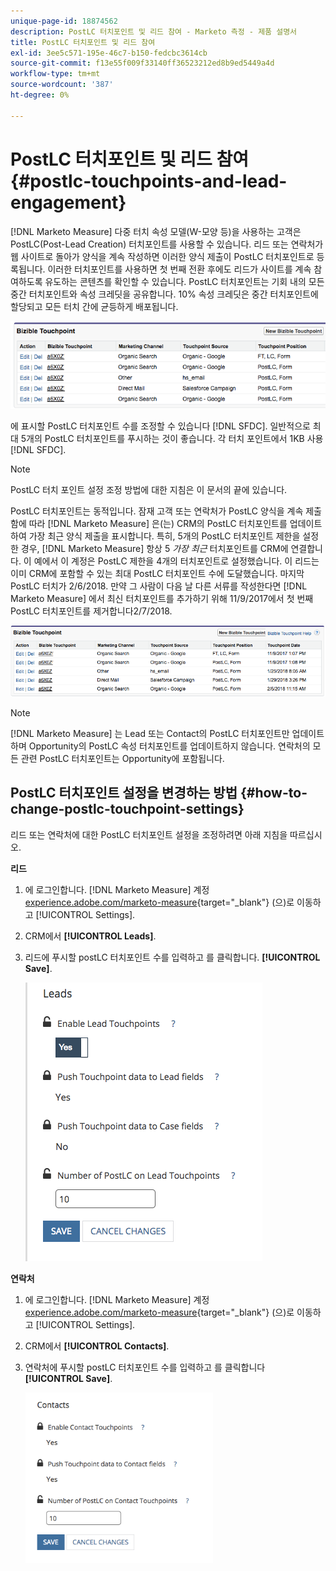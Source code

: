 ```yaml
---
unique-page-id: 18874562
description: PostLC 터치포인트 및 리드 참여 - Marketo 측정 - 제품 설명서
title: PostLC 터치포인트 및 리드 참여
exl-id: 3ee5c571-195e-46c7-b150-fedcbc3614cb
source-git-commit: f13e55f009f33140ff36523212ed8b9ed5449a4d
workflow-type: tm+mt
source-wordcount: '387'
ht-degree: 0%

---
```


# PostLC 터치포인트 및 리드 참여 {#postlc-touchpoints-and-lead-engagement}

[!DNL Marketo Measure] 다중 터치 속성 모델(W-모양 등)을 사용하는 고객은 PostLC(Post-Lead Creation) 터치포인트를 사용할 수 있습니다. 리드 또는 연락처가 웹 사이트로 돌아가 양식을 계속 작성하면 이러한 양식 제출이 PostLC 터치포인트로 등록됩니다. 이러한 터치포인트를 사용하면 첫 번째 전환 후에도 리드가 사이트를 계속 참여하도록 유도하는 콘텐츠를 확인할 수 있습니다. PostLC 터치포인트는 기회 내의 모든 중간 터치포인트와 속성 크레딧을 공유합니다. 10% 속성 크레딧은 중간 터치포인트에 할당되고 모든 터치 간에 균등하게 배포됩니다.

![](assets/1.png)

에 표시할 PostLC 터치포인트 수를 조정할 수 있습니다 [!DNL SFDC]. 일반적으로 최대 5개의 PostLC 터치포인트를 푸시하는 것이 좋습니다. 각 터치 포인트에서 1KB 사용 [!DNL SFDC].

>[!NOTE]
>
>PostLC 터치 포인트 설정 조정 방법에 대한 지침은 이 문서의 끝에 있습니다.

PostLC 터치포인트는 동적입니다. 잠재 고객 또는 연락처가 PostLC 양식을 계속 제출함에 따라 [!DNL Marketo Measure] 은(는) CRM의 PostLC 터치포인트를 업데이트하여 가장 최근 양식 제출을 표시합니다. 특히, 5개의 PostLC 터치포인트 제한을 설정한 경우, [!DNL Marketo Measure] 항상 5 _가장 최근_ 터치포인트를 CRM에 연결합니다.  이 예에서 이 계정은 PostLC 제한을 4개의 터치포인트로 설정했습니다. 이 리드는 이미 CRM에 포함할 수 있는 최대 PostLC 터치포인트 수에 도달했습니다. 마지막 PostLC 터치가 2/6/2018. 만약 그 사람이 다음 날 다른 서류를 작성한다면 [!DNL Marketo Measure] 에서 최신 터치포인트를 추가하기 위해 11/9/2017에서 첫 번째 PostLC 터치포인트를 제거합니다2/7/2018.

![](assets/2.png)

>[!NOTE]
>
>[!DNL Marketo Measure] 는 Lead 또는 Contact의 PostLC 터치포인트만 업데이트하며 Opportunity의 PostLC 속성 터치포인트를 업데이트하지 않습니다. 연락처의 모든 관련 PostLC 터치포인트는 Opportunity에 포함됩니다.

## PostLC 터치포인트 설정을 변경하는 방법 {#how-to-change-postlc-touchpoint-settings}

리드 또는 연락처에 대한 PostLC 터치포인트 설정을 조정하려면 아래 지침을 따르십시오.

**리드**

1. 에 로그인합니다. [!DNL Marketo Measure] 계정 [experience.adobe.com/marketo-measure](https://experience.adobe.com/marketo-measure){target=&quot;_blank&quot;} (으)로 이동하고 [!UICONTROL Settings].

1. CRM에서 **[!UICONTROL Leads]**.

1. 리드에 푸시할 postLC 터치포인트 수를 입력하고 를 클릭합니다. **[!UICONTROL Save]**.

   ![](assets/3.png)

**연락처**

1. 에 로그인합니다. [!DNL Marketo Measure] 계정 [experience.adobe.com/marketo-measure](https://experience.adobe.com/marketo-measure){target=&quot;_blank&quot;} (으)로 이동하고 [!UICONTROL Settings].

1. CRM에서 **[!UICONTROL Contacts]**.

1. 연락처에 푸시할 postLC 터치포인트 수를 입력하고 를 클릭합니다 **[!UICONTROL Save]**.

   ![](assets/4.png)

